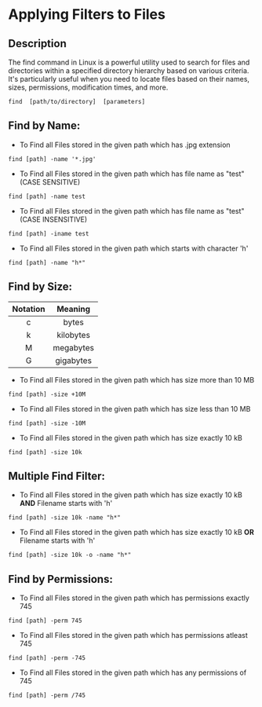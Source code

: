 # Applying Filters to Files

## Description

The find command in Linux is a powerful utility used to search for files and directories within a specified directory hierarchy based on various criteria. It's particularly useful when you need to locate files based on their names, sizes, permissions, modification times, and more.
```
find  [path/to/directory]  [parameters]
```

## Find by Name:

- To Find all Files stored in the given path which has .jpg extension
```
find [path] -name '*.jpg'
```
- To Find all Files stored in the given path which has file name as "test" (CASE SENSITIVE)
```
find [path] -name test
```
- To Find all Files stored in the given path which has file name as "test" (CASE INSENSITIVE)
```
find [path] -iname test
```
- To Find all Files stored in the given path which starts with character 'h'
```
find [path] -name "h*"
```

## Find by Size:
| Notation | Meaning  |
| :------------: | :------------: |
|  c | bytes  |
|  k |  kilobytes |
|  M | megabytes  |
|  G | gigabytes  |

- To Find all Files stored in the given path which has size more than 10 MB
```
find [path] -size +10M
```
- To Find all Files stored in the given path which has size less than 10 MB
```
find [path] -size -10M
```
- To Find all Files stored in the given path which has size exactly 10 kB
```
find [path] -size 10k
```

## Multiple Find Filter:
- To Find all Files stored in the given path which has size exactly 10 kB **AND** Filename starts with 'h'
```
find [path] -size 10k -name "h*"
```
- To Find all Files stored in the given path which has size exactly 10 kB **OR** Filename starts with 'h'
```
find [path] -size 10k -o -name "h*"
```

## Find by Permissions:
- To Find all Files stored in the given path which has permissions exactly 745
```
find [path] -perm 745
```
- To Find all Files stored in the given path which has permissions atleast 745
```
find [path] -perm -745
```
- To Find all Files stored in the given path which has any permissions of 745
```
find [path] -perm /745
```
